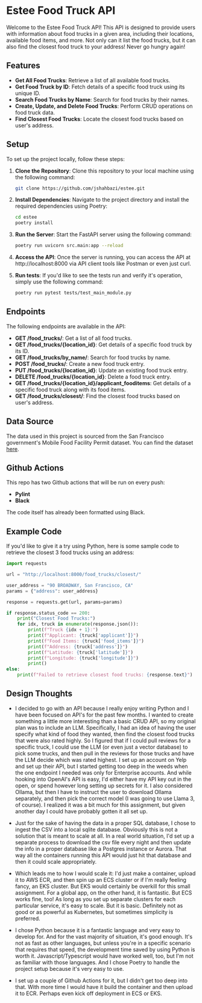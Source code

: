 # Estee Food Truck API

Welcome to the Estee Food Truck API! This API is designed to provide users with information about food trucks in a given area, including their locations, available food items, and more. Not only can it list the food trucks, but it can also find the closest food truck to your address!  Never go hungry again!

## Features

- **Get All Food Trucks**: Retrieve a list of all available food trucks.
- **Get Food Truck by ID**: Fetch details of a specific food truck using its unique ID.
- **Search Food Trucks by Name**: Search for food trucks by their names.
- **Create, Update, and Delete Food Trucks**: Perform CRUD operations on food truck data.
- **Find Closest Food Trucks**: Locate the closest food trucks based on user's address.

## Setup

To set up the project locally, follow these steps:

1. **Clone the Repository**: Clone this repository to your local machine using the following command:

   ```bash
   git clone https://github.com/jshahbazi/estee.git
   ```

2. **Install Dependencies**: Navigate to the project directory and install the required dependencies using Poetry:

    ```bash
    cd estee
    poetry install
    ````

3. **Run the Server**: Start the FastAPI server using the following command:

    ```bash
    poetry run uvicorn src.main:app --reload
    ```

4. **Access the API**: Once the server is running, you can access the API at http://localhost:8000 via API client tools like Postman or even just curl.

5. **Run tests**: If you'd like to see the tests run and verify it's operation, simply use the following command:

    ```bash
    poetry run pytest tests/test_main_module.py
    ```

## Endpoints

The following endpoints are available in the API:

- **GET /food_trucks/**: Get a list of all food trucks.
- **GET /food_trucks/{location_id}**: Get details of a specific food truck by its ID.
- **GET /food_trucks/by_name/**: Search for food trucks by name.
- **POST /food_trucks/**: Create a new food truck entry.
- **PUT /food_trucks/{location_id}**: Update an existing food truck entry.
- **DELETE /food_trucks/{location_id}**: Delete a food truck entry.
- **GET /food_trucks/{location_id}/applicant_fooditems**: Get details of a specific food truck along with its food items.
- **GET /food_trucks/closest/**: Find the closest food trucks based on user's address.


## Data Source

The data used in this project is sourced from the San Francisco government's Mobile Food Facility Permit dataset. You can find the dataset [here](https://data.sfgov.org/api/views/rqzj-sfat/rows.csv).

## Github Actions

This repo has two Github actions that will be run on every push:

- **Pylint**
- **Black**

The code itself has already been formatted using Black.

## Example Code

If you'd like to give it a try using Python, here is some sample code to retrieve the closest 3 food trucks using an address:

```python
import requests

url = "http://localhost:8000/food_trucks/closest/"

user_address = "90 BROADWAY, San Francisco, CA"
params = {"address": user_address}

response = requests.get(url, params=params)

if response.status_code == 200:
    print("Closest Food Trucks:")
    for idx, truck in enumerate(response.json()):
        print(f"Truck {idx + 1}:")
        print(f"Applicant: {truck['applicant']}")
        print(f"Food Items: {truck['food_items']}")
        print(f"Address: {truck['address']}")
        print(f"Latitude: {truck['latitude']}")
        print(f"Longitude: {truck['longitude']}")
        print()
else:
    print(f"Failed to retrieve closest food trucks: {response.text}")
```
    
## Design Thoughts

- I decided to go with an API because I really enjoy writing Python and I have been focused on API's for the past few months.  I wanted to create something a little more interesting than a basic CRUD API, so my original plan was to include an LLM.  Specifically, I had an idea of having the user specify what kind of food they wanted, then find the closest food trucks that were also rated highly.  So I figured that if I could pull reviews for a specific truck, I could use the LLM (or even just a vector database) to pick some trucks, and then pull in the reviews for those trucks and have the LLM decide which was rated highest.  I set up an account on Yelp and set up their API, but I started getting too deep in the weeds when the one endpoint I needed was only for Enterprise accounts.  And while hooking into OpenAI's API is easy, I'd either have my API key out in the open, or spend however long setting up secrets for it.  I also considered Ollama, but then I have to instruct the user to download Ollama separately, and then pick the correct model (I was going to use Llama 3, of course).  I realized it was a bit much for this assignment, but given another day I could have probably gotten it all set up.

- Just for the sake of having the data in a proper SQL database, I chose to ingest the CSV into a local sqlite database.  Obviously this is not a solution that is meant to scale at all.  In a real world situation, I'd set up a separate process to download the csv file every night and then update the info in a proper database like a Postgres instance or Aurora.  That way all the containers running this API would just hit that database and then it could scale appropriately.

- Which leads me to how I would scale it:  I'd just make a container, upload it to AWS ECR, and then spin up an ECS cluster or if I'm really feeling fancy, an EKS cluster.  But EKS would certainly be overkill for this small assignment.  For a global app, on the other hand, it is fantastic.  But ECS works fine, too!  As long as you set up separate clusters for each particular service, it's easy to scale.  But it is basic.  Definitely not as good or as powerful as Kubernetes, but sometimes simplicity is preferred.

- I chose Python because it is a fantastic language and very easy to develop for.  And for the vast majority of situation, it's good enough.  It's not as fast as other languages, but unless you're in a specific scenario that requires that speed, the development time saved by using Python is worth it.  Javascript/Typescript would have worked well, too, but I'm not as familiar with those languages.  And I chose Poetry to handle the project setup because it's very easy to use.

- I set up a couple of Github Actions for it, but I didn't get too deep into that.  With more time I would have it build the container and then upload it to ECR.  Perhaps even kick off deployment in ECS or EKS.
